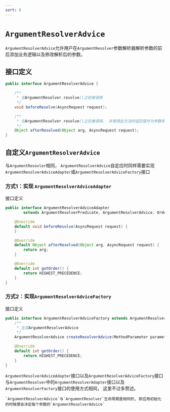 ```yaml
---
sort: 6
---
```


# `ArgumentResolverAdvice`

`ArgumentResolverAdvice`允许用户在`ArgumentResolver`参数解析器解析参数的前后添加业务逻辑以及修改解析后的参数。

## 接口定义

```java
public interface ArgumentResolverAdvice {

    /**
     * 在ArgumentResolver.resolve()之前被调用
     */
    void beforeResolve(AsyncRequest request);

    /**
     * 在ArgumentResolver.resolve()之后被调用， 并使用此方法的返回值作为参数绑定到对应的Controller参数上
     */
    Object afterResolved(Object arg, AsyncRequest request);
}
```

## 自定义`ArgumentResolverAdvice`

与`ArgumentResovler`相同， `ArgumentResolverAdvice`自定应时同样需要实现`ArgumentResolverAdviceAdapter`或`ArgumentResolverAdviceFactory`接口

### 方式1：实现 `ArgumentResolverAdviceAdapter`

接口定义

```java
public interface ArgumentResolverAdviceAdapter
        extends ArgumentResolverPredicate, ArgumentResolverAdvice, Ordered {

    @Override
    default void beforeResolve(AsyncRequest request) {
    }

    @Override
    default Object afterResolved(Object arg, AsyncRequest request) {
        return arg;
    }

    @Override
    default int getOrder() {
        return HIGHEST_PRECEDENCE;
    }
}
```

### 方式2：实现`ArgumentResolverAdviceFactory`

接口定义

```java
public interface ArgumentResolverAdviceFactory extends ArgumentResolverPredicate, Ordered {
    /**
     * 生成ArgumentResolverAdvice
     */
    ArgumentResolverAdvice createResolverAdvice(MethodParameter parameter, ArgumentResolver resolver);

    @Override
    default int getOrder() {
        return HIGHEST_PRECEDENCE;
    }
}
```

`ArgumentResolverAdviceAdapter`接口以及`ArgumentResolverAdviceFactory`接口与`ArgumentResolver`中的`ArgumentResolverAdapter`接口以及`ArgumentResolverFactory`接口的使用方式相同， 这里不过多赘述。

```note
`ArgumentResolverAdvice`与`ArgumentResolver`生命周期是相同的, 即应用初始化的时候便会决定每个参数的`ArgumentResolverAdvice`
```